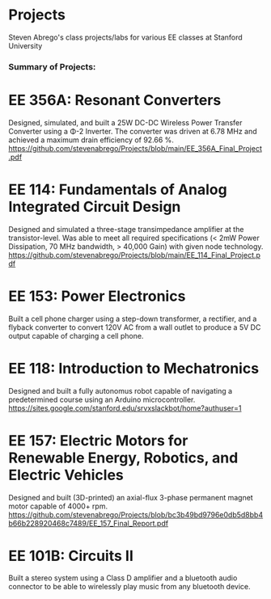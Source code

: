 # Projects
Steven Abrego's class projects/labs for various EE classes at Stanford University


### Summary of Projects:

# EE 356A: Resonant Converters
Designed, simulated, and built a 25W DC-DC Wireless Power Transfer Converter using a Φ-2 Inverter. The converter was driven at 6.78 MHz and achieved a maximum drain efficiency of 92.66 %.
https://github.com/stevenabrego/Projects/blob/main/EE_356A_Final_Project.pdf



# EE 114: Fundamentals of Analog Integrated Circuit Design 
Designed and simulated a three-stage transimpedance amplifier at the transistor-level. Was able to meet all required specifications (< 2mW Power Dissipation, 70 MHz bandwidth, > 40,000 Gain) with given node technology.
https://github.com/stevenabrego/Projects/blob/main/EE_114_Final_Project.pdf



# EE 153: Power Electronics
Built a cell phone charger using a step-down transformer, a rectifier, and a flyback converter to convert 120V AC from a wall outlet to produce a 5V DC output capable of charging a cell phone.



# EE 118: Introduction to Mechatronics
Designed and built a fully autonomus robot capable of navigating a predetermined course using an Arduino microcontroller.
https://sites.google.com/stanford.edu/srvxslackbot/home?authuser=1



# EE 157: Electric Motors for Renewable Energy, Robotics, and Electric Vehicles
Designed and built (3D-printed) an axial-flux 3-phase permanent magnet motor capable of 4000+ rpm.
https://github.com/stevenabrego/Projects/blob/bc3b49bd9796e0db5d8bb4b66b228920468c7489/EE_157_Final_Report.pdf


# EE 101B: Circuits II
Built a stereo system using a Class D amplifier and a bluetooth audio connector to be able to wirelessly play music from any bluetooth device.
